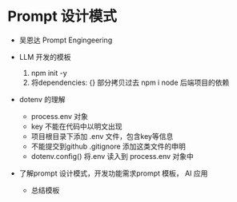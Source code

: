 # Prompt 设计模式

- 吴恩达 Prompt Engingeering

- LLM 开发的模板
  1. npm init -y
  2. 将dependencies: {} 部分拷贝过去
    npm i
    node 后端项目的依赖

- dotenv 的理解
  - process.env 对象
  - key 不能在代码中以明文出现
  - 项目根目录下添加 .env 文件，包含key等信息
  - 不能提交到github .gitignore 添加这类文件的申明
  - dotenv.config() 将.env 读入到 process.env 对象中

- 了解prompt 设计模式，开发功能需求prompt 模板， AI 应用
  - 总结模板
